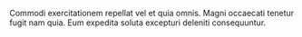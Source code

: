 Commodi exercitationem repellat vel et quia omnis. Magni occaecati tenetur fugit nam quia. Eum expedita soluta excepturi deleniti consequuntur.